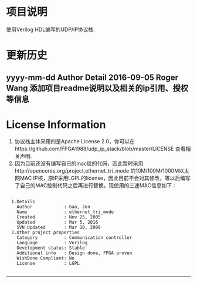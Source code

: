 
# 项目说明
  使用Verilog HDL编写的UDP/IP协议栈.
# 更新历史
  yyyy-mm-dd Author Detail
  2016-09-05 Roger Wang 添加项目readme说明以及相关的ip引用、授权等信息
----

# License Information
  1. 协议栈主体采用的是Apache License 2.0，你可以在https://github.com/FPGA1988/udp_ip_stack/blob/master/LICENSE 查看相关声明. 
  2. 因为目前还没有编写自己的mac层的代码，因此暂时采用http://opencores.org/project,ethernet_tri_mode 的10M/100M/1000M以太网MAC IP核，原IP采用LGPL的license，因此目前不会对其修改，等以后编写了自己的MAC控制代码之后再进行替换。现使用的三速MAC信息如下：
  ```
  
    1.Details
      Author            : Gao, Jon
      Name              : ethernet_tri_mode
      Created           : Nov 25, 2005
      Updated           : Mar 5, 2016
      SVN Updated       : Mar 10, 2009
    2.Other project properties
      Category          : Communication controller
      Language          : Verilog
      Development status: Stable
      Additional info   : Design done, FPGA proven 
      WishBone Compliant: No
      License           : LGPL
      
  ```
  
----
